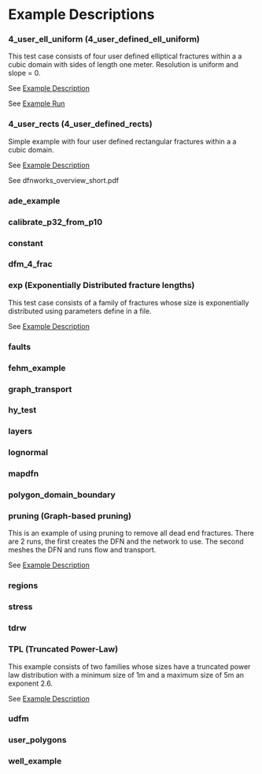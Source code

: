 
# Example Descriptions
 

### 4_user_ell_uniform (4_user_defined_ell_uniform)
This test case consists of four user defined elliptical fractures within a a cubic domain with sides of length one meter. Resolution is uniform and slope = 0.


See [Example Description](https://lanl.github.io/dfnWorks/examples.html)

See [Example Run](https://lanl.github.io/dfnWorks/pydfnworks.html)


### 4_user_rects (4_user_defined_rects)
Simple example with  four user defined rectangular fractures within a a cubic domain. 


See [Example Description](https://lanl.github.io/dfnWorks/examples.html)

See dfnworks_overview_short.pdf


### ade_example


### calibrate_p32_from_p10


### constant


### dfm_4_frac


### exp (Exponentially Distributed fracture lengths)
This test case consists of a family of fractures whose size is exponentially distributed using parameters define in a file.

See [Example Description](https://lanl.github.io/dfnWorks/examples.html)


### faults


### fehm_example


### graph_transport


### hy_test


### layers


### lognormal


### mapdfn


### polygon_domain_boundary


### pruning (Graph-based pruning)
This is an example of using pruning to remove all dead end fractures. There are 2 runs, the first creates the DFN and the network to use. The second meshes the DFN and runs flow and transport.


See [Example Description](https://lanl.github.io/dfnWorks/examples.html)


### regions


### stress


### tdrw


### TPL (Truncated Power-Law)
This example consists of two families whose sizes have a truncated power law distribution with a minimum size of 1m and a maximum size of 5m an exponent 2.6.


See [Example Description](https://lanl.github.io/dfnWorks/examples.html)


### udfm


### user_polygons


### well_example
